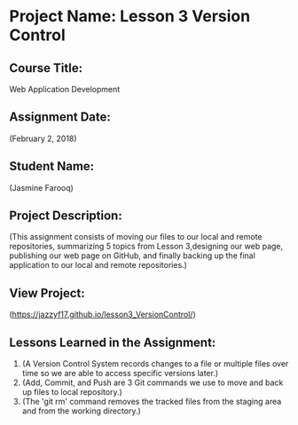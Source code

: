 # Project Name:  Lesson 3 Version Control


## Course Title:
Web Application Development

## Assignment Date:  
(February 2, 2018)

## Student Name:  
(Jasmine Farooq)

## Project Description:
(This assignment consists of moving our files to our local and remote repositories, summarizing 5 topics from Lesson 3,designing our web page, publishing our web page on GitHub, and finally backing up the final application to our local and remote repositories.)

## View Project: 
(https://jazzyf17.github.io/lesson3_VersionControl/) 

## Lessons Learned in the Assignment:
1. (A Version Control System records changes to a file or multiple files over time so we are able to access specific versions later.)
2. (Add, Commit, and Push are 3 Git commands we use to move and back up files to local repository.)
3. (The 'git rm' command removes the tracked files from the staging area and from the working directory.)

